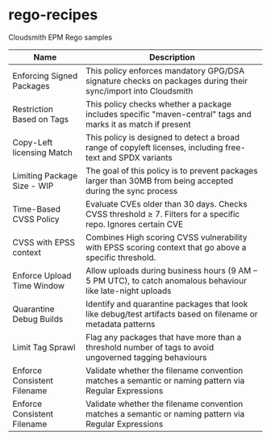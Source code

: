 # rego-recipes
Cloudsmith EPM Rego samples

|           Name              |                                        Description                                                              |
|         --------            |                                          -------                                                                |
| Enforcing Signed Packages   | This policy enforces mandatory GPG/DSA signature checks on packages during their sync/import into Cloudsmith    |
| Restriction Based on Tags   | This policy checks whether a package includes specific "maven-central" tags and marks it as match if present    |
| Copy-Left licensing Match   | This policy is designed to detect a broad range of copyleft licenses, including free-text and SPDX variants     |
| Limiting Package Size - WIP | The goal of this policy is to prevent packages larger than 30MB from being accepted during the sync process     |
| Time-Based CVSS Policy      | Evaluate CVEs older than 30 days. Checks CVSS threshold ≥ 7. Filters for a specific repo. Ignores certain CVE   |
| CVSS with EPSS context      | Combines High scoring CVSS vulnerability with EPSS scoring context that go above a specific threshold.          |
| Enforce Upload Time Window  | Allow uploads during business hours (9 AM – 5 PM UTC), to catch anomalous behaviour like late-night uploads     |
| Quarantine Debug Builds     | Identify and quarantine packages that look like debug/test artifacts based on filename or metadata patterns     |
| Limit Tag Sprawl            | Flag any packages that have more than a threshold number of tags to avoid ungoverned tagging behaviours         |
| Enforce Consistent Filename | Validate whether the filename convention matches a semantic or naming pattern via Regular Expressions           |
| Enforce Consistent Filename | Validate whether the filename convention matches a semantic or naming pattern via Regular Expressions           |
